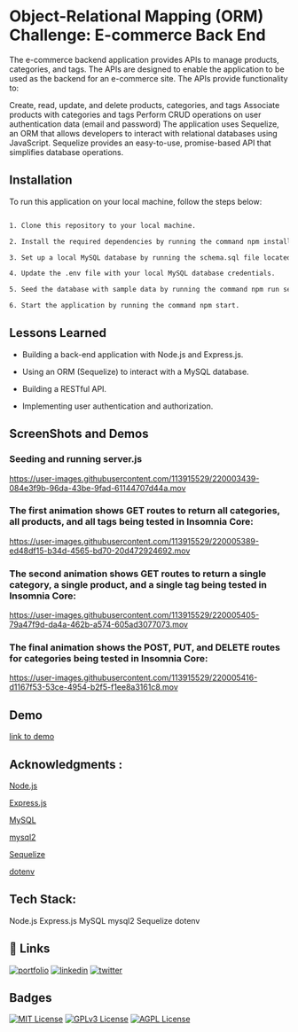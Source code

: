 
# Object-Relational Mapping (ORM) Challenge: E-commerce Back End

The e-commerce backend application provides APIs to manage products, categories, and tags. The APIs are designed to enable the application to be used as the backend for an e-commerce site. The APIs provide functionality to:

Create, read, update, and delete products, categories, and tags
Associate products with categories and tags
Perform CRUD operations on user authentication data (email and password)
The application uses Sequelize, an ORM that allows developers to interact with relational databases using JavaScript. Sequelize provides an easy-to-use, promise-based API that simplifies database operations.


## Installation

  To run this application on your local machine, follow the steps below:

```bash

1. Clone this repository to your local machine.

2. Install the required dependencies by running the command npm install in the root of the project directory.

3. Set up a local MySQL database by running the schema.sql file located in the db directory.

4. Update the .env file with your local MySQL database credentials.

5. Seed the database with sample data by running the command npm run seed.

6. Start the application by running the command npm start.
```
    
## Lessons Learned

* Building a back-end application with Node.js and Express.js.

* Using an ORM (Sequelize) to interact with a MySQL database.

* Building a RESTful API.

* Implementing user authentication and authorization.


## ScreenShots and Demos 

### Seeding and running server.js

https://user-images.githubusercontent.com/113915529/220003439-084e3f9b-96da-43be-9fad-61144707d44a.mov




### The first animation shows GET routes to return all categories, all products, and all tags being tested in Insomnia Core:

 https://user-images.githubusercontent.com/113915529/220005389-ed48df15-b34d-4565-bd70-20d472924692.mov



### The second animation shows GET routes to return a single category, a single product, and a single tag being tested in Insomnia Core:

https://user-images.githubusercontent.com/113915529/220005405-79a47f9d-da4a-462b-a574-605ad3077073.mov






### The final animation shows the POST, PUT, and DELETE routes for categories being tested in Insomnia Core:

https://user-images.githubusercontent.com/113915529/220005416-d1167f53-53ce-4954-b2f5-f1ee8a3161c8.mov





## Demo

 [link to demo](https://drive.google.com/file/d/1WJxnROaGfKP7tF6otevLlIxEs9yR2t7x/view?usp=sharing)

## Acknowledgments :

[Node.js](https://nodejs.org/)

[Express.js](https://expressjs.com/)

[MySQL](https://www.mysql.com/)

[mysql2](https://www.npmjs.com/package/mysql2)

[Sequelize](https://sequelize.org/)

[dotenv](https://www.npmjs.com/package/dotenv)



## Tech Stack:

Node.js
Express.js
MySQL
mysql2
Sequelize
dotenv



## 🔗 Links
[![portfolio](https://img.shields.io/badge/my_portfolio-000?style=for-the-badge&logo=ko-fi&logoColor=white)]()
[![linkedin](https://img.shields.io/badge/linkedin-0A66C2?style=for-the-badge&logo=linkedin&logoColor=white)](https://www.linkedin.com/in/naod-hunde/)
[![twitter](https://img.shields.io/badge/twitter-1DA1F2?style=for-the-badge&logo=twitter&logoColor=white)](https://twitter.com/)


## Badges



[![MIT License](https://img.shields.io/badge/License-MIT-green.svg)](https://choosealicense.com/licenses/mit/)
[![GPLv3 License](https://img.shields.io/badge/License-GPL%20v3-yellow.svg)](https://opensource.org/licenses/)
[![AGPL License](https://img.shields.io/badge/license-AGPL-blue.svg)](http://www.gnu.org/licenses/agpl-3.0)
